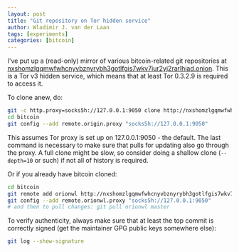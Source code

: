 ```yaml
---
layout: post
title: "Git repository on Tor hidden service"
author: Wladimir J. van der Laan
tags: [experiments]
categories: [bitcoin]
---
```


I've put up a (read-only) mirror of various bitcoin-related git repositories at
[nxshomzlgqmwfwhcnyvbznyrybh3gotlfgis7wkv7iur2yj2rarlhiad.onion](http://nxshomzlgqmwfwhcnyvbznyrybh3gotlfgis7wkv7iur2yj2rarlhiad.onion/).
This is a Tor v3 hidden service, which means that at least Tor 0.3.2.9 is required to access it.

To clone anew, do:

```bash
git -c http.proxy=socks5h://127.0.0.1:9050 clone http://nxshomzlgqmwfwhcnyvbznyrybh3gotlfgis7wkv7iur2yj2rarlhiad.onion/git/bitcoin.git
cd bitcoin
git config --add remote.origin.proxy "socks5h://127.0.0.1:9050"
```

This assumes Tor proxy is set up on 127.0.0.1:9050 - the default. The last command
is necessary to make sure that pulls for updating also go through the proxy. A
full clone might be slow, so consider doing a shallow clone
(`--depth=10` or such) if not all of history is required.

Or if you already have bitcoin cloned:

```bash
cd bitcoin
git remote add orionwl http://nxshomzlgqmwfwhcnyvbznyrybh3gotlfgis7wkv7iur2yj2rarlhiad.onion/git/bitcoin.git
git config --add remote.orionwl.proxy "socks5h://127.0.0.1:9050"
# and then to pull changes: git pull orionwl master
```

To verify authenticity, always make sure that at least the top commit is correctly signed (get the maintainer GPG public keys somewhere else):

```bash
git log --show-signature
```

